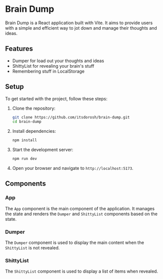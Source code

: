 # Brain Dump

Brain Dump is a React application built with Vite. It aims to provide users with a simple and efficient way to jot down and manage their thoughts and ideas. 

## Features

- Dumper for load out your thoughts and ideas
- ShittyList for revealing your brain's stuff
- Remembering stuff in LocalStorage

## Setup

To get started with the project, follow these steps:

1. Clone the repository:
    ```sh
    git clone https://github.com/itsdorosh/brain-dump.git
    cd brain-dump
    ```

2. Install dependencies:
    ```sh
    npm install
    ```

3. Start the development server:
    ```sh
    npm run dev
    ```

4. Open your browser and navigate to `http://localhost:5173`.

## Components

### App

The `App` component is the main component of the application. It manages the state and renders the `Dumper` and `ShittyList` components based on the state.

### Dumper

The `Dumper` component is used to display the main content when the `ShittyList` is not revealed.

### ShittyList

The `ShittyList` component is used to display a list of items when revealed.
